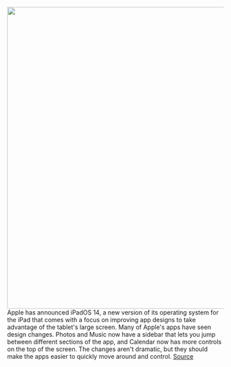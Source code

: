 <img src='https://cdn.vox-cdn.com/thumbor/-xHMd2mu50L15UpEiAxCluvBIxA=/0x0:1080x607/1200x800/filters:focal(454x218:626x390)/cdn.vox-cdn.com/uploads/chorus_image/image/66966531/slack_imgs.0.jpg' width='700px' /><br/>
Apple has announced iPadOS 14, a new version of its operating system for the iPad that comes with a focus on improving app designs to take advantage of the tablet's large screen. Many of Apple's apps have seen design changes. Photos and Music now have a sidebar that lets you jump between different sections of the app, and Calendar now has more controls on the top of the screen. The changes aren't dramatic, but they should make the apps easier to quickly move around and control.
<a href='https://www.theverge.com/2020/6/22/21292798/apple-ipados-14-ipad-os-features-sidebar-photos-music-siri-universal-search-wwdc-2020'> Source <a/>